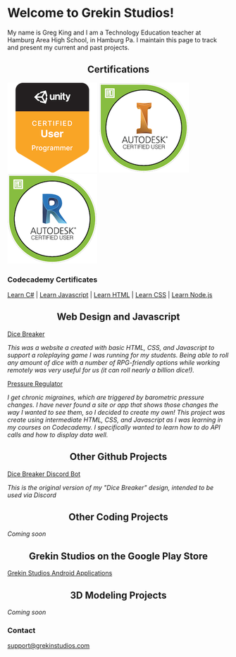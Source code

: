 # Welcome to Grekin Studios!

My name is Greg King and I am a Technology Education teacher at Hamburg Area High School, in Hamburg Pa.  I maintain this page to track and present my current and past projects.

<div align="center"> 
  
  ## Certifications </div>

[![unity certification badge](assets/images/unity-cert.png)](https://www.credly.com/badges/41d1b1ee-ec9a-4a15-a458-040279eacbce/public_url) [![inventor certification badge](assets/images/autodesk-inventor-cert.png)](https://www.credly.com/badges/ed67939f-59ec-4b0f-b85c-8b5e7d56de8d/public_url) [![revit certification badge](assets/images/autodesk-revit-cert.png)](https://www.credly.com/badges/92542bdf-7f27-4e50-8b9b-6a8990a8b8d2/public_url)

### Codecademy Certificates

[Learn C#](https://www.codecademy.com/profiles/thegrekin/certificates/65f0ff88f4fc58e0536b3b51648dff24) | [Learn Javascript](https://www.codecademy.com/profiles/thegrekin/certificates/705dcb15de0da4dd9d9fc4f3274b430e) | [Learn HTML](https://www.codecademy.com/profiles/thegrekin/certificates/9eb0741e5ebef1f9f58a53bfac67d3a7) | [Learn CSS](https://www.codecademy.com/profiles/thegrekin/certificates/9a5bb1fc45b4281af1fffec93b0aaf05) | [Learn Node.js](https://www.codecademy.com/profiles/thegrekin/certificates/240305d50b925c17868f1ac7a21a3261) 



<div align="center"> 
  
  ## Web Design and Javascript </div>

[Dice Breaker](http://www.grekinstudios.com/dice_breaker_online)

*This was a website a created with basic HTML, CSS, and Javascript to support a roleplaying game I was running for my students. Being able to roll any amount of dice with a number of RPG-friendly options while working remotely was very useful for us (it can roll nearly a billion dice!).*

[Pressure Regulator](https://www.grekinstudios.com/pressure_regulator/)

*I get chronic migraines, which are triggered by barometric pressure changes.  I have never found a site or app that shows those changes the way I wanted to see them, so I decided to create my own!  This project was create using intermediate HTML, CSS, and Javascript as I was learning in my courses on Codecademy.  I specifically wanted to learn how to do API calls and how to display data well.*


<div align="center"> 
  
  ## Other Github Projects </div>

[Dice Breaker Discord Bot](https://github.com/MrKing-dev/dice-breaker)

*This is the original version of my "Dice Breaker" design, intended to be used via Discord*


<div align="center"> 
  
  ## Other Coding Projects </div>

*Coming soon*

<div align="center"> 
  
  ## Grekin Studios on the Google Play Store </div>

[Grekin Studios Android Applications](https://play.google.com/store/apps/dev?id=7281819562685950623)

<div align="center"> 
  
  ## 3D Modeling Projects </div>

*Coming soon*


### Contact

[support@grekinstudios.com](mailto:support@grekinstudios.com)
